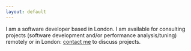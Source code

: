 ```yaml
---
layout: default
---
```


I am a software developer based in London. I am available for consulting projects (software development and/or performance analysis/tuning) remotely or in London: [contact me](richard@openkappa.co.uk) to discuss projects.
